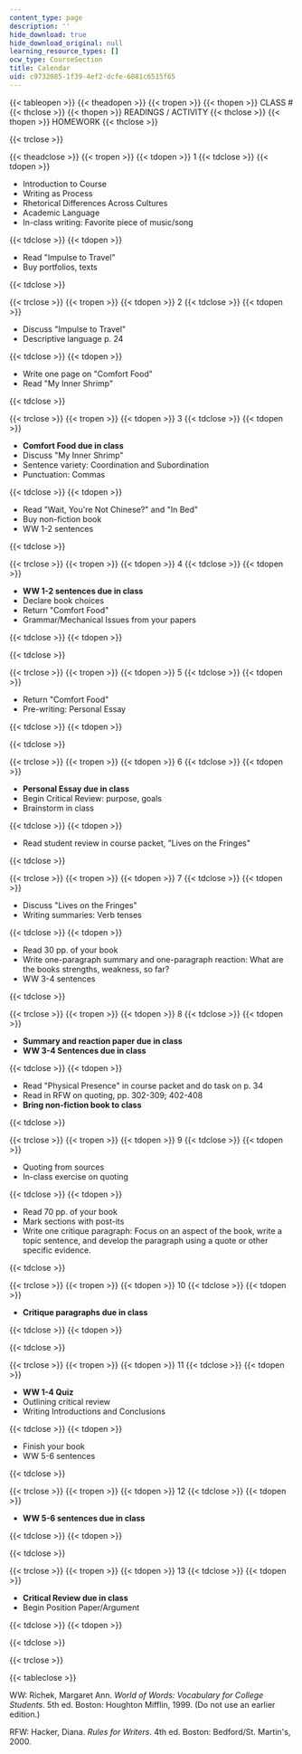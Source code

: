 ```yaml
---
content_type: page
description: ''
hide_download: true
hide_download_original: null
learning_resource_types: []
ocw_type: CourseSection
title: Calendar
uid: c9732085-1f39-4ef2-dcfe-6081c6515f65
---
```


{{< tableopen >}}
{{< theadopen >}}
{{< tropen >}}
{{< thopen >}}
CLASS #
{{< thclose >}}
{{< thopen >}}
READINGS / ACTIVITY
{{< thclose >}}
{{< thopen >}}
HOMEWORK
{{< thclose >}}

{{< trclose >}}

{{< theadclose >}}
{{< tropen >}}
{{< tdopen >}}
1
{{< tdclose >}}
{{< tdopen >}}


*   Introduction to Course
*   Writing as Process
*   Rhetorical Differences Across Cultures
*   Academic Language
*   In-class writing: Favorite piece of music/song


{{< tdclose >}}
{{< tdopen >}}


*   Read "Impulse to Travel"
*   Buy portfolios, texts


{{< tdclose >}}

{{< trclose >}}
{{< tropen >}}
{{< tdopen >}}
2
{{< tdclose >}}
{{< tdopen >}}


*   Discuss "Impulse to Travel"
*   Descriptive language p. 24


{{< tdclose >}}
{{< tdopen >}}


*   Write one page on "Comfort Food"
*   Read "My Inner Shrimp"


{{< tdclose >}}

{{< trclose >}}
{{< tropen >}}
{{< tdopen >}}
3
{{< tdclose >}}
{{< tdopen >}}


*   **Comfort Food due in class**
*   Discuss "My Inner Shrimp"
*   Sentence variety: Coordination and Subordination
*   Punctuation: Commas


{{< tdclose >}}
{{< tdopen >}}


*   Read "Wait, You're Not Chinese?" and "In Bed"
*   Buy non-fiction book
*   WW 1-2 sentences


{{< tdclose >}}

{{< trclose >}}
{{< tropen >}}
{{< tdopen >}}
4
{{< tdclose >}}
{{< tdopen >}}


*   **WW 1-2 sentences due in class**
*   Declare book choices
*   Return "Comfort Food"
*   Grammar/Mechanical Issues from your papers


{{< tdclose >}}
{{< tdopen >}}

{{< tdclose >}}

{{< trclose >}}
{{< tropen >}}
{{< tdopen >}}
5
{{< tdclose >}}
{{< tdopen >}}


*   Return "Comfort Food"
*   Pre-writing: Personal Essay


{{< tdclose >}}
{{< tdopen >}}

{{< tdclose >}}

{{< trclose >}}
{{< tropen >}}
{{< tdopen >}}
6
{{< tdclose >}}
{{< tdopen >}}


*   **Personal Essay due in class**
*   Begin Critical Review: purpose, goals
*   Brainstorm in class


{{< tdclose >}}
{{< tdopen >}}


*   Read student review in course packet, "Lives on the Fringes"


{{< tdclose >}}

{{< trclose >}}
{{< tropen >}}
{{< tdopen >}}
7
{{< tdclose >}}
{{< tdopen >}}


*   Discuss "Lives on the Fringes"
*   Writing summaries: Verb tenses


{{< tdclose >}}
{{< tdopen >}}


*   Read 30 pp. of your book
*   Write one-paragraph summary and one-paragraph reaction: What are the books strengths, weakness, so far?
*   WW 3-4 sentences


{{< tdclose >}}

{{< trclose >}}
{{< tropen >}}
{{< tdopen >}}
8
{{< tdclose >}}
{{< tdopen >}}


*   **Summary and reaction paper due in class**
*   **WW 3-4 Sentences due in class**


{{< tdclose >}}
{{< tdopen >}}


*   Read "Physical Presence" in course packet and do task on p. 34
*   Read in RFW on quoting, pp. 302-309; 402-408
*   **Bring non-fiction book to class**


{{< tdclose >}}

{{< trclose >}}
{{< tropen >}}
{{< tdopen >}}
9
{{< tdclose >}}
{{< tdopen >}}


*   Quoting from sources
*   In-class exercise on quoting


{{< tdclose >}}
{{< tdopen >}}


*   Read 70 pp. of your book
*   Mark sections with post-its
*   Write one critique paragraph: Focus on an aspect of the book, write a topic sentence, and develop the paragraph using a quote or other specific evidence.


{{< tdclose >}}

{{< trclose >}}
{{< tropen >}}
{{< tdopen >}}
10
{{< tdclose >}}
{{< tdopen >}}


*   **Critique paragraphs due in class**


{{< tdclose >}}
{{< tdopen >}}

{{< tdclose >}}

{{< trclose >}}
{{< tropen >}}
{{< tdopen >}}
11
{{< tdclose >}}
{{< tdopen >}}


*   **WW 1-4 Quiz**
*   Outlining critical review
*   Writing Introductions and Conclusions


{{< tdclose >}}
{{< tdopen >}}


*   Finish your book
*   WW 5-6 sentences


{{< tdclose >}}

{{< trclose >}}
{{< tropen >}}
{{< tdopen >}}
12
{{< tdclose >}}
{{< tdopen >}}


*   **WW 5-6 sentences due in class**


{{< tdclose >}}
{{< tdopen >}}

{{< tdclose >}}

{{< trclose >}}
{{< tropen >}}
{{< tdopen >}}
13
{{< tdclose >}}
{{< tdopen >}}


*   **Critical Review due in class**
*   Begin Position Paper/Argument


{{< tdclose >}}
{{< tdopen >}}

{{< tdclose >}}

{{< trclose >}}

{{< tableclose >}}

WW: Richek, Margaret Ann. _World of Words: Vocabulary for College Students_. 5th ed. Boston: Houghton Mifflin, 1999. (Do not use an earlier edition.)

RFW: Hacker, Diana. _Rules for Writers_. 4th ed. Boston: Bedford/St. Martin's, 2000.